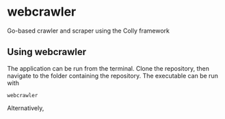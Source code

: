 # webcrawler
Go-based crawler and scraper using the Colly framework

## Using webcrawler
The application can be run from the terminal.  Clone the repository, then navigate to the folder containing the repository.  The executable can be run with
```
webcrawler
```
Alternatively,
